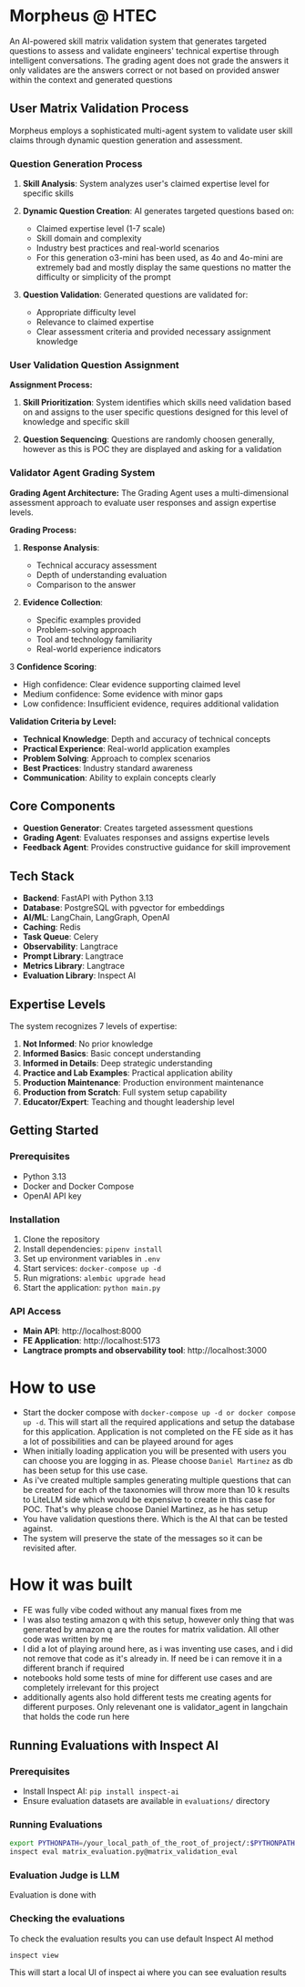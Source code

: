 # Morpheus @ HTEC

An AI-powered skill matrix validation system that generates targeted questions to assess and validate engineers' technical expertise through intelligent conversations.
The grading agent does not grade the answers it only validates are the answers correct or not based on provided answer within the context and generated questions

## User Matrix Validation Process

Morpheus employs a sophisticated multi-agent system to validate user skill claims through dynamic question generation and assessment.

### Question Generation Process

1. **Skill Analysis**: System analyzes user's claimed expertise level for specific skills
2. **Dynamic Question Creation**: AI generates targeted questions based on:
   - Claimed expertise level (1-7 scale)
   - Skill domain and complexity
   - Industry best practices and real-world scenarios 
   - For this generation o3-mini has been used, as 4o and 4o-mini are extremely bad and mostly display the same questions no matter the difficulty or simplicity of the prompt

3. **Question Validation**: Generated questions are validated for:
   - Appropriate difficulty level
   - Relevance to claimed expertise
   - Clear assessment criteria and provided necessary assignment knowledge

### User Validation Question Assignment

**Assignment Process:**
1. **Skill Prioritization**: System identifies which skills need validation based on and assigns to the user specific questions designed for this level of knowledge and specific skill

2. **Question Sequencing**: Questions are randomly choosen generally, however as this is POC they are displayed and asking for a validation

### Validator Agent Grading System

**Grading Agent Architecture:**
The Grading Agent uses a multi-dimensional assessment approach to evaluate user responses and assign expertise levels.

**Grading Process:**

1. **Response Analysis**:
   - Technical accuracy assessment
   - Depth of understanding evaluation
   - Comparison to the answer

2. **Evidence Collection**:
   - Specific examples provided
   - Problem-solving approach
   - Tool and technology familiarity
   - Real-world experience indicators

3 **Confidence Scoring**:
   - High confidence: Clear evidence supporting claimed level
   - Medium confidence: Some evidence with minor gaps
   - Low confidence: Insufficient evidence, requires additional validation

**Validation Criteria by Level:**
- **Technical Knowledge**: Depth and accuracy of technical concepts
- **Practical Experience**: Real-world application examples
- **Problem Solving**: Approach to complex scenarios
- **Best Practices**: Industry standard awareness
- **Communication**: Ability to explain concepts clearly

## Core Components

- **Question Generator**: Creates targeted assessment questions
- **Grading Agent**: Evaluates responses and assigns expertise levels
- **Feedback Agent**: Provides constructive guidance for skill improvement

## Tech Stack

- **Backend**: FastAPI with Python 3.13
- **Database**: PostgreSQL with pgvector for embeddings
- **AI/ML**: LangChain, LangGraph, OpenAI
- **Caching**: Redis
- **Task Queue**: Celery
- **Observability**: Langtrace
- **Prompt Library**: Langtrace
- **Metrics Library**: Langtrace
- **Evaluation Library**: Inspect AI

## Expertise Levels

The system recognizes 7 levels of expertise:

1. **Not Informed**: No prior knowledge
2. **Informed Basics**: Basic concept understanding
3. **Informed in Details**: Deep strategic understanding
4. **Practice and Lab Examples**: Practical application ability
5. **Production Maintenance**: Production environment maintenance
6. **Production from Scratch**: Full system setup capability
7. **Educator/Expert**: Teaching and thought leadership level

## Getting Started

### Prerequisites

- Python 3.13
- Docker and Docker Compose
- OpenAI API key

### Installation

1. Clone the repository
2. Install dependencies: `pipenv install`
3. Set up environment variables in `.env`
4. Start services: `docker-compose up -d`
5. Run migrations: `alembic upgrade head`
6. Start the application: `python main.py`

### API Access

- **Main API**: http://localhost:8000
- **FE Application**: http://localhost:5173
- **Langtrace prompts and observability tool**: http://localhost:3000

# How to use
- Start the docker compose with ```docker-compose up -d or docker compose up -d```. This will start all the required applications and setup the database for this application. Application is not completed on the FE side as it has a lot of possibilities and can be playeed around for ages
- When initially loading application you will be presented with users you can choose you are logging in as. Please choose `Daniel Martinez` as db has been setup for this use case.
- As i've created multiple samples generating multiple questions that can be created for each of the taxonomies will throw more than 10 k results to LiteLLM side which would be expensive to create in this case for POC. That's why please choose Daniel Martinez, as he has setup
- You have validation questions there. Which is the AI that can be tested against.
- The system will preserve the state of the messages so it can be revisited after.

# How it was built
- FE was fully vibe coded without any manual fixes from me
- I was also testing amazon q with this setup, however only thing that was generated by amazon q are the routes for matrix validation. All other code was written by me
- I did a lot of playing around here, as i was inventing use cases, and i did not remove that code as it's already in. If need be i can remove it in a different branch if required
- notebooks hold some tests of mine for different use cases and are completely irrelevant for this project
- additionally agents also hold different tests me creating agents for different purposes. Only relevenant one is validator_agent in langchain that holds the code run here

## Running Evaluations with Inspect AI

### Prerequisites
- Install Inspect AI: `pip install inspect-ai`
- Ensure evaluation datasets are available in `evaluations/` directory

### Running Evaluations

```bash
export PYTHONPATH=/your_local_path_of_the_root_of_project/:$PYTHONPATH
inspect eval matrix_evaluation.py@matrix_validation_eval
```

### Evaluation Judge is LLM
Evaluation is done with 

### Checking the evaluations
To check the evaluation results you can use default Inspect AI method
```bash
inspect view
```

This will start a local UI of inspect ai where you can see evaluation results